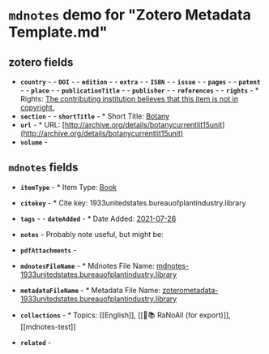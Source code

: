 # `mdnotes` demo for "Zotero Metadata Template.md"

## zotero fields

- **`country`** - - **`DOI`** - - **`edition`** - - **`extra`** - - **`ISBN`** - - **`issue`** - - **`pages`** - - **`patent`** - - **`place`** - - **`publicationTitle`** - - **`publisher`** - - **`references`** - - **`rights`** - * Rights: [The contributing institution believes that this item is not in copyright.](the-contributing-institution-believes-that-this-item-is-not-in-copyright.)
- **`section`** - - **`shortTitle`** - * Short Title: [Botany](botany)
- **`url`** - * URL: [http://archive.org/details/botanycurrentlit15unit](http://archive.org/details/botanycurrentlit15unit)
- **`volume`** - 


## `mdnotes`  fields

- **`itemType`** - * Item Type: [Book](book)
- **`citekey`** - * Cite key: 1933unitedstates.bureauofplantindustry.library
- **`tags`** - - **`dateAdded`** - * Date Added: [2021-07-26](2021-07-26)
- **`notes`** - 
Probably note useful, but might be:

- **`pdfAttachments`** - 
- **`mdnotesFileName`** - * Mdnotes File Name: [mdnotes-1933unitedstates.bureauofplantindustry.library](mdnotes-1933unitedstates.bureauofplantindustry.library)

- **`metadataFileName`** - * Metadata File Name: [zoterometadata-1933unitedstates.bureauofplantindustry.library](zoterometadata-1933unitedstates.bureauofplantindustry.library)

- **`collections`** - * Topics: [[English]], [[🌿📚 RaNoAll (for export)]], [[mdnotes-test]]

- **`related`** - 
  